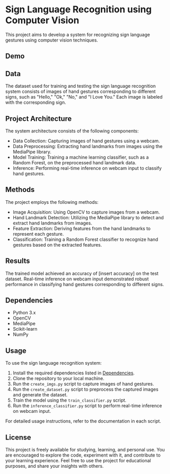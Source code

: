 

# Sign Language Recognition using Computer Vision

This project aims to develop a system for recognizing sign language gestures using computer vision techniques.


## Demo




## Data

The dataset used for training and testing the sign language recognition system consists of images of hand gestures corresponding to different signs, such as "Hello," "Ok," "No," and "I Love You." Each image is labeled with the corresponding sign.

## Project Architecture

The system architecture consists of the following components:
- Data Collection: Capturing images of hand gestures using a webcam.
- Data Preprocessing: Extracting hand landmarks from images using the MediaPipe library.
- Model Training: Training a machine learning classifier, such as a Random Forest, on the preprocessed hand landmark data.
- Inference: Performing real-time inference on webcam input to classify hand gestures.

## Methods

The project employs the following methods:
- Image Acquisition: Using OpenCV to capture images from a webcam.
- Hand Landmark Detection: Utilizing the MediaPipe library to detect and extract hand landmarks from images.
- Feature Extraction: Deriving features from the hand landmarks to represent each gesture.
- Classification: Training a Random Forest classifier to recognize hand gestures based on the extracted features.

## Results

The trained model achieved an accuracy of [insert accuracy] on the test dataset. Real-time inference on webcam input demonstrated robust performance in classifying hand gestures corresponding to different signs.

## Dependencies

- Python 3.x
- OpenCV
- MediaPipe
- Scikit-learn
- NumPy

## Usage

To use the sign language recognition system:
1. Install the required dependencies listed in [Dependencies](#dependencies).
2. Clone the repository to your local machine.
3. Run the `create_imgs.py` script to capture images of hand gestures.
4. Run the `create_dataset.py` script to preprocess the captured images and generate the dataset.
5. Train the model using the `train_classifier.py` script.
6. Run the `inference_classifier.py` script to perform real-time inference on webcam input.

For detailed usage instructions, refer to the documentation in each script.

## License

This project is freely available for studying, learning, and personal use. You are encouraged to explore the code, experiment with it, and contribute to your learning experience. Feel free to use the project for educational purposes, and share your insights with others.



